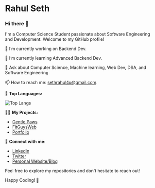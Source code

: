# Rahul Seth

### Hi there 👋

I'm a Computer Science Student passionate about Software Engineering and Development. Welcome to my GitHub profile!

🔭 I’m currently working on Backend Dev.

🌱 I’m currently learning Advanced Backend Dev.

💬 Ask about Computer Science, Machine learning, Web Dev, DSA, and Software Engineering.

📫 How to reach me: sethrahul4u@gmail.com.

🌟 **Top Languages:**


![Top Langs](https://github-readme-stats.vercel.app/api/top-langs/?username=RahulSeth08&layout=compact)

👨‍💻 **My Projects:**
- [Gentle Paws](https://github.com/RahulSeth08/Gentle-Paws)
- [FitGuysWeb](https://github.com/RahulSeth08/Heart-Vision)
- [Portfolio](https://rahul-seth.vercel.app/)

🔗 **Connect with me:**
- [LinkedIn](https://www.linkedin.com/in/rahul-seth-702810227/)
- [Twitter](https://twitter.com/imRahulseth)
- [Personal Website/Blog](https://rahul-seth.vercel.app/)

Feel free to explore my repositories and don't hesitate to reach out!

Happy Coding! 🚀
